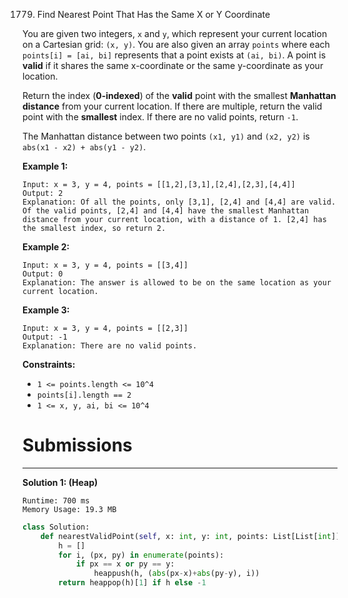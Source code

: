 1779. Find Nearest Point That Has the Same X or Y Coordinate

You are given two integers, `x` and `y`, which represent your current location on a Cartesian grid: `(x, y)`. You are also given an array `points` where each `points[i] = [ai, bi]` represents that a point exists at `(ai, bi)`. A point is **valid** if it shares the same x-coordinate or the same y-coordinate as your location.

Return the index (**0-indexed**) of the **valid** point with the smallest **Manhattan distance** from your current location. If there are multiple, return the valid point with the **smallest** index. If there are no valid points, return `-1`.

The Manhattan distance between two points `(x1, y1)` and `(x2, y2)` is `abs(x1 - x2) + abs(y1 - y2)`.

 

**Example 1:**
```
Input: x = 3, y = 4, points = [[1,2],[3,1],[2,4],[2,3],[4,4]]
Output: 2
Explanation: Of all the points, only [3,1], [2,4] and [4,4] are valid. Of the valid points, [2,4] and [4,4] have the smallest Manhattan distance from your current location, with a distance of 1. [2,4] has the smallest index, so return 2.
```

**Example 2:**
```
Input: x = 3, y = 4, points = [[3,4]]
Output: 0
Explanation: The answer is allowed to be on the same location as your current location.
```

**Example 3:**
```
Input: x = 3, y = 4, points = [[2,3]]
Output: -1
Explanation: There are no valid points.
```

**Constraints:**

* `1 <= points.length <= 10^4`
* `points[i].length == 2`
* `1 <= x, y, ai, bi <= 10^4`

# Submissions
---
**Solution 1: (Heap)**
```
Runtime: 700 ms
Memory Usage: 19.3 MB
```
```python
class Solution:
    def nearestValidPoint(self, x: int, y: int, points: List[List[int]]) -> int:
        h = []
        for i, (px, py) in enumerate(points):
            if px == x or py == y: 
                heappush(h, (abs(px-x)+abs(py-y), i))
        return heappop(h)[1] if h else -1
```